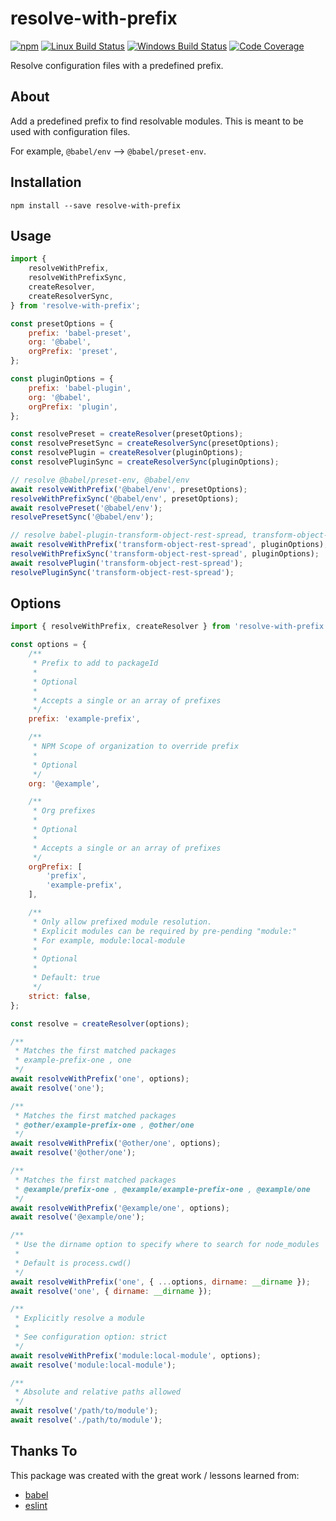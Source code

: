 # resolve-with-prefix

[![npm](https://img.shields.io/npm/v/resolve-with-prefix.svg?label=npm%20version)](https://www.npmjs.com/package/resolve-with-prefix)
[![Linux Build Status](https://img.shields.io/circleci/project/github/chrisblossom/resolve-with-prefix/master.svg?label=linux%20build)](https://circleci.com/gh/chrisblossom/resolve-with-prefix/tree/master)
[![Windows Build Status](https://img.shields.io/appveyor/ci/chrisblossom/resolve-with-prefix/master.svg?label=windows%20build)](https://ci.appveyor.com/project/chrisblossom/resolve-with-prefix/branch/master)
[![Code Coverage](https://img.shields.io/codecov/c/github/chrisblossom/resolve-with-prefix/master.svg)](https://codecov.io/gh/chrisblossom/resolve-with-prefix/branch/master)

Resolve configuration files with a predefined prefix.

## About

Add a predefined prefix to find resolvable modules. This is meant to be used with configuration files.

For example, `@babel/env` --> `@babel/preset-env`.

## Installation

`npm install --save resolve-with-prefix`

## Usage

```js
import {
	resolveWithPrefix,
	resolveWithPrefixSync,
	createResolver,
	createResolverSync,
} from 'resolve-with-prefix';

const presetOptions = {
	prefix: 'babel-preset',
	org: '@babel',
	orgPrefix: 'preset',
};

const pluginOptions = {
	prefix: 'babel-plugin',
	org: '@babel',
	orgPrefix: 'plugin',
};

const resolvePreset = createResolver(presetOptions);
const resolvePresetSync = createResolverSync(presetOptions);
const resolvePlugin = createResolver(pluginOptions);
const resolvePluginSync = createResolverSync(pluginOptions);

// resolve @babel/preset-env, @babel/env
await resolveWithPrefix('@babel/env', presetOptions);
resolveWithPrefixSync('@babel/env', presetOptions);
await resolvePreset('@babel/env');
resolvePresetSync('@babel/env');

// resolve babel-plugin-transform-object-rest-spread, transform-object-rest-spread
await resolveWithPrefix('transform-object-rest-spread', pluginOptions);
resolveWithPrefixSync('transform-object-rest-spread', pluginOptions);
await resolvePlugin('transform-object-rest-spread');
resolvePluginSync('transform-object-rest-spread');
```

## Options

```js
import { resolveWithPrefix, createResolver } from 'resolve-with-prefix';

const options = {
	/**
	 * Prefix to add to packageId
	 *
	 * Optional
	 *
	 * Accepts a single or an array of prefixes
	 */
	prefix: 'example-prefix',

	/**
	 * NPM Scope of organization to override prefix
	 *
	 * Optional
	 */
	org: '@example',

	/**
	 * Org prefixes
	 *
	 * Optional
	 *
	 * Accepts a single or an array of prefixes
	 */
	orgPrefix: [
		'prefix',
		'example-prefix',
	],

	/**
	 * Only allow prefixed module resolution.
	 * Explicit modules can be required by pre-pending "module:"
	 * For example, module:local-module
	 *
	 * Optional
	 *
	 * Default: true
	 */
	strict: false,
};

const resolve = createResolver(options);

/**
 * Matches the first matched packages
 * example-prefix-one , one
 */
await resolveWithPrefix('one', options);
await resolve('one');

/**
 * Matches the first matched packages
 * @other/example-prefix-one , @other/one
 */
await resolveWithPrefix('@other/one', options);
await resolve('@other/one');

/**
 * Matches the first matched packages
 * @example/prefix-one , @example/example-prefix-one , @example/one
 */
await resolveWithPrefix('@example/one', options);
await resolve('@example/one');

/**
 * Use the dirname option to specify where to search for node_modules
 *
 * Default is process.cwd()
 */
await resolveWithPrefix('one', { ...options, dirname: __dirname });
await resolve('one', { dirname: __dirname });

/**
 * Explicitly resolve a module
 *
 * See configuration option: strict
 */
await resolveWithPrefix('module:local-module', options);
await resolve('module:local-module');

/**
 * Absolute and relative paths allowed
 */
await resolve('/path/to/module');
await resolve('./path/to/module');
```

## Thanks To

This package was created with the great work / lessons learned from:

-   [babel](https://github.com/babel/babel/)
-   [eslint](https://github.com/eslint/eslint)
